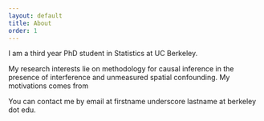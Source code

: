 ```yaml
---
layout: default
title: About
order: 1
---
```


I am a third year PhD student in Statistics at UC Berkeley.

My research interests lie on methodology for causal inference in the presence of interference and unmeasured spatial confounding. My motivations comes from

You can contact me by email at firstname underscore lastname at berkeley dot edu.
